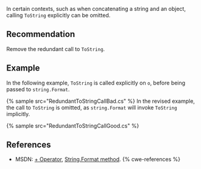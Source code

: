 In certain contexts, such as when concatenating a string and an object, calling `ToString` explicitly can be omitted.


## Recommendation
Remove the redundant call to `ToString`.


## Example
In the following example, `ToString` is called explicitly on `o`, before being passed to `string.Format`.

{% sample src="RedundantToStringCallBad.cs" %}
In the revised example, the call to `ToString` is omitted, as `string.Format` will invoke `ToString` implicitly.

{% sample src="RedundantToStringCallGood.cs" %}

## References
* MSDN: [+ Operator](https://docs.microsoft.com/en-us/dotnet/csharp/language-reference/operators/addition-operator), [String.Format method](https://msdn.microsoft.com/en-us/library/system.string.format(v=vs.110).aspx).
{% cwe-references %}
